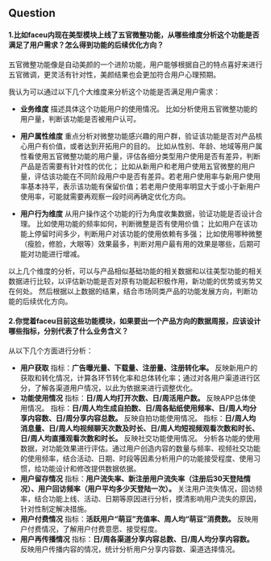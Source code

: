 ## Question
#### 1.比如faceu内现在美型模块上线了五官微整功能，从哪些维度分析这个功能是否满足了用户需求？怎么得到功能的后续优化方向？
五官微整功能像是自动美颜的一个进阶功能，用户能够根据自己的特点喜好来进行五官微调，更灵活有针对性，美颜结果也会更加符合用户心理预期。

我认为可以通过以下几个大维度来分析这个功能是否满足用户需求：
* **业务维度**
描述具体这个功能用户的使用情况。
比如分析使用五官微整功能的用户量，判断该功能是否被用户认可。

* **用户属性维度**
重点分析对微整功能感兴趣的用户群，验证该功能是否对产品核心用户有价值，或者达到开拓用户的目的。
比如从性别、年龄、地域等用户属性看使用五官微整功能的用户量，评估各细分类型用户使用是否有差异，判断产品是否需要有针对性的优化；
比如从新用户和老用户使用五官微整的用户量，评估该功能在不同阶段用户中是否有差异。若老用户使用率与新用户使用率基本持平，表示该功能有保留价值；若老用户使用率明显大于或小于新用户使用率，可能就需要再观察一段时间再确定优化方向。

* **用户行为维度**
从用户操作这个功能的行为角度收集数据，验证功能是否设计合理。
比如使用功能的频率如何，判断微整是否有使用价值；
比如用户在该功能上停留时间多少，判断用户对该功能的使用依赖有多强；
比如使用哪种微整（瘦脸，修脸，大眼等）效果最多，判断对用户最有用的效果是哪些，后期可能对功能进行增减。

以上几个维度的分析，可以与产品相似基础功能的相关数据和以往美型功能的相关数据进行比较，以评估新功能是否对原有功能起积极作用，新功能的优势或劣势又在何处。
然后根据以上数据的结果，结合市场同类产品的功能发展方向，判断功能的后续优化方向。



#### 2.你觉着faceu目前这些功能模块，如果要出一个产品方向的数据周报，应该设计哪些指标，分别代表了什么业务含义？
从以下几个方面进行分析：
* **用户获取**
指标：**广告曝光量、下载量、注册量、注册转化率。** 反映新用户的获取和转化情况，计算各环节转化率和总体转化率；通过对各用户渠道进行区分，了解各渠道用户情况，以此为依据来进行调整优化。
* **功能使用情况**
指标：**日/周人均打开次数、日/周活用户数。** 反映APP总体使用情况。
指标：**日/周人均生成自拍数、日/周各贴纸使用频率、日/周人均分享内容数、日/周分享内容总数。** 反映自拍功能使用情况。
指标：**日/周人均消息量、日/周人均视频聊天次数及时长、日/周人均短视频观看次数和时长、日/周人均直播观看次数和时长。** 反映社交功能使用情况。
分析各功能的使用数据，对功能效果进行评估。通过用户创造内容的数量与频率、视频社交功能的使用频率，结合活动、日期、时段等因素分析用户的功能接受程度、使用习惯，给功能设计和修改提供数据依据。
* **用户留存情况**
指标：**用户流失率、新注册用户流失率（注册后30天登陆情况）、用户回访频率（用户平均多少天登陆一次）。** 关注用户流失情况，回访频率，结合功能上线、活动、日期等原因进行分析，摸清影响用户流失的原因，针对性制定解决措施。
* **用户付费情况**
指标：**活跃用户“萌豆”充值率、周人均“萌豆”消费数。** 反映用户付费情况，了解用户付费意愿、接受程度。
* **用户再传播情况**
指标：**日/周各渠道分享内容总数、日/周人均分享内容数。** 反映用户传播内容的情况，统计分析用户分享内容数、渠道选择情况。
